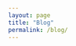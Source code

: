 ```yaml
---
layout: page
title: "Blog"
permalink: /blog/
---
```

<!-- <a href="/" class="btn btn-sm z-depth-0" role="button" style="font-size:20px;">Home</a> -->
<!-- {% include_relative _includes/blogposts.md %} -->
